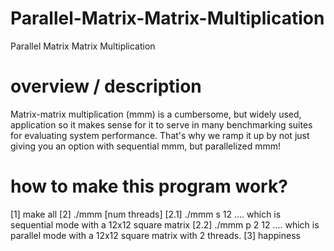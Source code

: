 # Parallel-Matrix-Matrix-Multiplication
Parallel Matrix Matrix Multiplication 

# overview / description
Matrix-matrix multiplication (mmm) is a cumbersome, but widely used, application so it makes sense for it to serve in many benchmarking suites for evaluating system performance. That's why we ramp it up by not just giving you an option with sequential mmm, but parallelized mmm!

# how to make this program work?
[1] make all
[2] ./mmm <mode> [num threads] <size> 
[2.1] ./mmm s 12 .... which is sequential mode with a 12x12 square matrix
[2.2] ./mmm p 2 12 .... which is parallel mode with a 12x12 square matrix with 2 threads.
[3] happiness